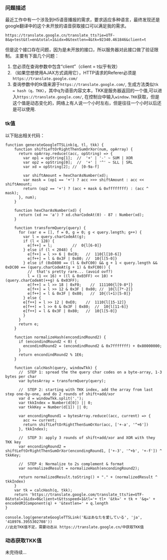 ### 问题描述
最近工作中有一个涉及到H5语音播报的需求，要求适应多种语言，最终发现还是google翻译中的这个未开放的语音获取接口可以满足我的需求。
```
https://translate.google.cn/translate_tts?ie=UTF-8&q=test&tl=en&total=1&idx=0&textlen=4&tk=92340.461846&client=t
```
但是这个接口存在问题，因为是未开放的接口，所以服务器对此接口做了验证限制。
主要有下面几个问题：

1. 您必须在查询参数中包含“client”（client = t似乎有效）
2. （如果您想使用AJAX方式调用它），HTTP请求的Referer必须是```https://translate.google.com/```
3. 查询参数中的tk值来源于```https://translate.google.com/```, 生成方法类似```tk = hash（q，TKK）```，其中q为语音内容文本，TKK是服务器返回的一个值,可以进入```https://translate.google.com/```, 在控制台中输入```window.TKK```获取，但是这个值是动态变化的，网络上有人说一个小时左右，但是往往一个小时以后还是可以使用.

### tk值
以下贴出相关代码：

    function generateGoogleTTSLink(q, tl, tkk) {
        function shiftLeftOrRightThenSumOrXor(num, opArray) {
          return opArray.reduce((acc, opString) => {
            var op1 = opString[1];  //  '+' | '-' ~ SUM | XOR
            var op2 = opString[0];  //  '+' | '^' ~ SLL | SRL
            var xd = opString[2]; //  [0-9a-f]

            var shiftAmount = hexCharAsNumber(xd);
            var mask = (op1 == '+') ? acc >>> shiftAmount : acc << shiftAmount;
            return (op2 == '+') ? (acc + mask & 0xffffffff) : (acc ^ mask);
          }, num);
        }

        function hexCharAsNumber(xd) {
          return (xd >= 'a') ? xd.charCodeAt(0) - 87 : Number(xd);
        }

        function transformQuery(query) {
          for (var e = [], f = 0, g = 0; g < query.length; g++) {
            var l = query.charCodeAt(g);
            if (l < 128) {
              e[f++] = l;         //  0{l[6-0]}
            } else if (l < 2048) {
              e[f++] = l >> 6 | 0xC0;   //  110{l[10-6]}
              e[f++] = l & 0x3F | 0x80; //  10{l[5-0]}
            } else if (0xD800 == (l & 0xFC00) && g + 1 < query.length && 0xDC00 == (query.charCodeAt(g + 1) & 0xFC00)) {
              //  that's pretty rare... (avoid ovf?)
              l = (1 << 16) + ((l & 0x03FF) << 10) + (query.charCodeAt(++g) & 0x03FF);
              e[f++] = l >> 18 | 0xF0;    //  111100{l[9-8*]}
              e[f++] = l >> 12 & 0x3F | 0x80; //  10{l[7*-2]}
              e[f++] = l & 0x3F | 0x80;   //  10{(l+1)[5-0]}
            } else {
            e[f++] = l >> 12 | 0xE0;    //  1110{l[15-12]}
            e[f++] = l >> 6 & 0x3F | 0x80;  //  10{l[11-6]}
            e[f++] = l & 0x3F | 0x80;   //  10{l[5-0]}
            }
          }
          return e;
        }

        function normalizeHash(encondindRound2) {
          if (encondindRound2 < 0) {
            encondindRound2 = (encondindRound2 & 0x7fffffff) + 0x80000000;
          }
          return encondindRound2 % 1E6;
        }

        function calcHash(query, windowTkk) {
          //  STEP 1: spread the the query char codes on a byte-array, 1-3 bytes per char
          var bytesArray = transformQuery(query);

          //  STEP 2: starting with TKK index, add the array from last step one-by-one, and do 2 rounds of shift+add/xor
          var d = windowTkk.split('.');
          var tkkIndex = Number(d[0]) || 0;
          var tkkKey = Number(d[1]) || 0;

          var encondingRound1 = bytesArray.reduce((acc, current) => {
            acc += current;
            return shiftLeftOrRightThenSumOrXor(acc, ['+-a', '^+6'])
          }, tkkIndex);

          //  STEP 3: apply 3 rounds of shift+add/xor and XOR with they TKK key
          var encondingRound2 = shiftLeftOrRightThenSumOrXor(encondingRound1, ['+-3', '^+b', '+-f']) ^ tkkKey;

          //  STEP 4: Normalize to 2s complement & format
          var normalizedResult = normalizeHash(encondingRound2);

          return normalizedResult.toString() + "." + (normalizedResult ^ tkkIndex)
        }
        var tk = calcHash(q, tkk);
        return 'https://translate.google.com/translate_tts?ie=UTF-8&total=1&idx=0&client=t&ttsspeed=1&tl='+ tl+ '&tk=' + tk + '&q=' + encodeURIComponent(q) + '&textlen=' + q.length
    }

    console.log(generateGoogleTTSLink('私はあなたを愛している', 'ja', '418976.3955302708'))
    //此处TKK值不定，需要动态从 https://translate.google.cn/中获取TKK值

### 动态获取TKK值
未完待续...
